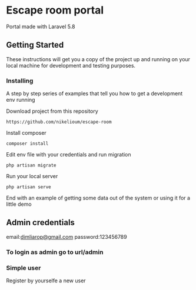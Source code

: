 # Escape room portal

Portal made with Laravel 5.8

## Getting Started

These instructions will get you a copy of the project up and running on your local machine for development and testing purposes. 


### Installing

A step by step series of examples that tell you how to get a development env running

Download project from this repository

```
https://github.com/nikelioum/escape-room
```

Install composer 

```
composer install
```

Edit env file with your credentials and run migration

```
php artisan migrate
```

Run your local server

```
php artisan serve
```


End with an example of getting some data out of the system or using it for a little demo

## Admin credentials

email:dimliarop@gmail.com
password:123456789

### To login as admin go to url/admin


### Simple user

Register by yourselfe a new user

